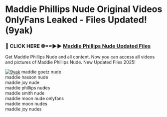 # Maddie Phillips Nude Original Videos 0nlyFans Leaked - Files Updated! (9yak)

<h3>🔴 CLICK HERE 🌐==►► <a href="https://tinyurl.com/yrmya6cz" rel="nofollow">Maddie Phillips Nude Updated Files</a></h3>

Get Maddie Phillips Nude and all content. Now you can access all videos and pictures of Maddie Phillips Nude. New Updated Files 2025!

[![9yak](https://i.imgur.com/FMdXYCs.gif)](https://tinyurl.com/yrmya6cz)
maddie goetz nude<br>
maddie hasson nude<br>
maddie joy nude<br>
maddie phillips nudes<br>
maddie smith nude<br>
maddie moon nude onlyfans<br>
maddie moon nudes<br>
maddie joy nudes